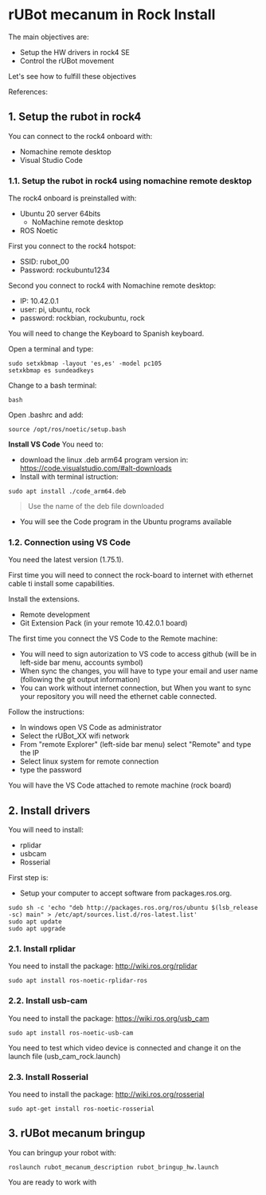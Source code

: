 # **rUBot mecanum in Rock Install**

The main objectives are:

- Setup the HW drivers in rock4 SE
- Control the rUBot movement

Let's see how to fulfill these objectives

References:

## **1. Setup the rubot in rock4**
You can connect to the rock4 onboard with:
- Nomachine remote desktop
- Visual Studio Code

### **1.1. Setup the rubot in rock4 using nomachine remote desktop**
The rock4 onboard is preinstalled with:
- Ubuntu 20 server 64bits
  - NoMachine remote desktop
- ROS Noetic

First you connect to the rock4 hotspot:
- SSID: rubot_00
- Password: rockubuntu1234

Second you connect to rock4 with Nomachine remote desktop:
- IP: 10.42.0.1
- user: pi, ubuntu, rock
- password: rockbian, rockubuntu, rock

You will need to change the Keyboard to Spanish keyboard. 

Open a terminal and type:
```shell
sudo setxkbmap -layout 'es,es' -model pc105
setxkbmap es sundeadkeys
```
Change to a bash terminal:
```shell
bash
```
Open .bashrc and add:
```shell
source /opt/ros/noetic/setup.bash
```

**Install VS Code**
You need to:
- download the linux .deb arm64 program version in: https://code.visualstudio.com/#alt-downloads
- Install with terminal istruction:
```shell
sudo apt install ./code_arm64.deb
```
  >Use the name of the deb file downloaded
- You will see the Code program in the Ubuntu programs available

### **1.2. Connection using VS Code**
You need the latest version (1.75.1).

First time you will need to connect the rock-board to internet with ethernet cable ti install some capabilities.

Install the extensions.
- Remote development
- Git Extension Pack (in your remote 10.42.0.1 board)

The first time you connect the VS Code to the Remote machine:
- You will need to sign autorization to VS code to access github (will be in left-side bar menu, accounts symbol)
- When sync the changes, you will have to type your email and user name (following the git output information)
- You can work without internet connection, but When you want to sync your repository you will need the ethernet cable connected.

Follow the instructions:
- In windows open VS Code as administrator
- Select the rUBot_XX wifi network 
- From "remote Explorer" (left-side bar menu) select "Remote" and type the IP
- Select linux system for remote connection
- type the password

You will have the VS Code attached to remote machine (rock board)

## **2. Install drivers**
You will need to install:
- rplidar
- usbcam
- Rosserial

First step is:
- Setup your computer to accept software from packages.ros.org.
```shell
sudo sh -c 'echo "deb http://packages.ros.org/ros/ubuntu $(lsb_release -sc) main" > /etc/apt/sources.list.d/ros-latest.list'
sudo apt update
sudo apt upgrade
```

### **2.1. Install rplidar**
You need to install the package: http://wiki.ros.org/rplidar

```shell
sudo apt install ros-noetic-rplidar-ros
```

### **2.2. Install usb-cam**
You need to install the package: https://wiki.ros.org/usb_cam

```shell
sudo apt install ros-noetic-usb-cam
```
You need to test which video device is connected and change it on the launch file (usb_cam_rock.launch)

### **2.3. Install Rosserial**
You need to install the package: http://wiki.ros.org/rosserial

```shell
sudo apt-get install ros-noetic-rosserial
```

## **3. rUBot mecanum bringup**
You can bringup your robot with:
```shell
roslaunch rubot_mecanum_description rubot_bringup_hw.launch
```
You are ready to work with